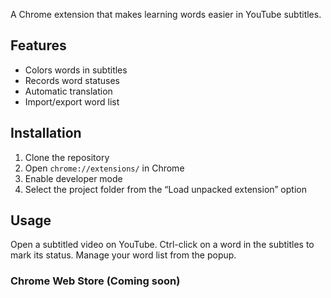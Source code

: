 A Chrome extension that makes learning words easier in YouTube subtitles.

## Features
- Colors words in subtitles
- Records word statuses
- Automatic translation
- Import/export word list

## Installation

1. Clone the repository
2. Open `chrome://extensions/` in Chrome
3. Enable developer mode
4. Select the project folder from the “Load unpacked extension” option

## Usage

Open a subtitled video on YouTube. Ctrl-click on a word in the subtitles to mark its status. Manage your word list from the popup.

### Chrome Web Store (Coming soon)
